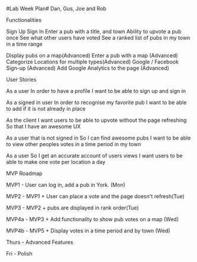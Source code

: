 #Lab Week Plan#
Dan, Gus, Joe and Rob


Functionalities

Sign Up
Sign In
Enter a pub with a title, and town
Ability to upvote a pub once
See what other users have voted
See a ranked list of pubs in my town in a time range

Display pubs on a map(Advanced)
Enter a pub with a map (Advanced)
Categorize Locations for multiple types(Advanced)
Google / Facebook Sign-up (Advanced)
Add Google Analytics to the page (Advanced)

User Stories

As a user
In order to have a profile
I want to be able to sign up and sign in

As a signed in user
In order to recognise my favorite pub
I want to be able to add if it is not already in place

As the client
I want users to be able to upvote without the page refreshing
So that I have an awesome UX

As a user that is not signed in
So I can find awesome pubs
I want to be able to view other peoples votes in a time period in my town

As a user
So I get an accurate account of users views
I want users to be able to make one vote per location a day


MVP Roadmap

MVP1 - User can log in, add a pub in York. (Mon)

MVP2 - MVP1 + User can place a vote and the page doesn't refresh(Tue)

MVP3 - MVP2 + pubs are displayed in rank order(Tue)

MVP4a - MVP3 + Add functionality to show pub votes on a map (Wed)

MVP4b - MVP5 + Display votes in a time period and by town (Wed)

Thurs - Advanced Features

Fri - Polish
